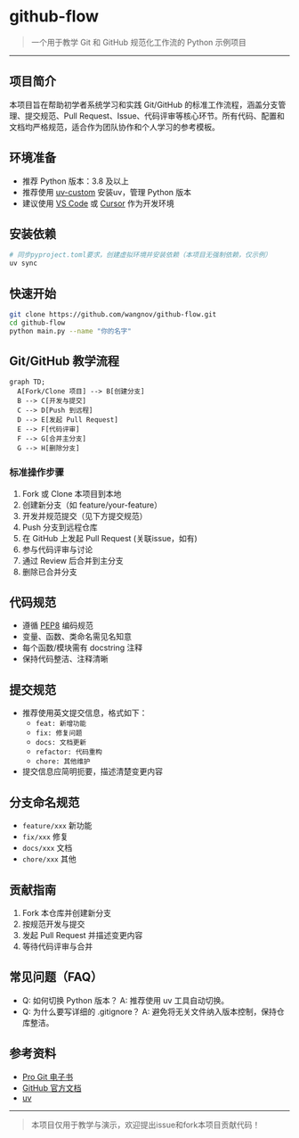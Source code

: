 # github-flow

> 一个用于教学 Git 和 GitHub 规范化工作流的 Python 示例项目

---

## 项目简介

本项目旨在帮助初学者系统学习和实践 Git/GitHub 的标准工作流程，涵盖分支管理、提交规范、Pull Request、Issue、代码评审等核心环节。所有代码、配置和文档均严格规范，适合作为团队协作和个人学习的参考模板。

## 环境准备

- 推荐 Python 版本：3.8 及以上
- 推荐使用 [uv-custom](https://github.com/wangnov/uv-custom) 安装uv，管理 Python 版本
- 建议使用 [VS Code](https://code.visualstudio.com/) 或 [Cursor](https://www.cursor.so/) 作为开发环境

## 安装依赖

```bash
# 同步pyproject.toml要求，创建虚拟环境并安装依赖（本项目无强制依赖，仅示例）
uv sync
```

## 快速开始

```bash
git clone https://github.com/wangnov/github-flow.git
cd github-flow
python main.py --name "你的名字"
```

## Git/GitHub 教学流程

```mermaid
graph TD;
  A[Fork/Clone 项目] --> B[创建分支]
  B --> C[开发与提交]
  C --> D[Push 到远程]
  D --> E[发起 Pull Request]
  E --> F[代码评审]
  F --> G[合并主分支]
  G --> H[删除分支]
```

### 标准操作步骤
1. Fork 或 Clone 本项目到本地
2. 创建新分支（如 feature/your-feature）
3. 开发并规范提交（见下方提交规范）
4. Push 分支到远程仓库
5. 在 GitHub 上发起 Pull Request (关联issue，如有)
6. 参与代码评审与讨论
7. 通过 Review 后合并到主分支
8. 删除已合并分支

## 代码规范
- 遵循 [PEP8](https://peps.python.org/pep-0008/) 编码规范
- 变量、函数、类命名需见名知意
- 每个函数/模块需有 docstring 注释
- 保持代码整洁、注释清晰

## 提交规范
- 推荐使用英文提交信息，格式如下：
  - `feat: 新增功能`
  - `fix: 修复问题`
  - `docs: 文档更新`
  - `refactor: 代码重构`
  - `chore: 其他维护`
- 提交信息应简明扼要，描述清楚变更内容

## 分支命名规范
- `feature/xxx` 新功能
- `fix/xxx`     修复
- `docs/xxx`    文档
- `chore/xxx`   其他

## 贡献指南
1. Fork 本仓库并创建新分支
2. 按规范开发与提交
3. 发起 Pull Request 并描述变更内容
4. 等待代码评审与合并

## 常见问题（FAQ）
- Q: 如何切换 Python 版本？
  A: 推荐使用 uv 工具自动切换。
- Q: 为什么要写详细的 .gitignore？
  A: 避免将无关文件纳入版本控制，保持仓库整洁。

## 参考资料
- [Pro Git 电子书](https://git-scm.com/book/zh/v2)
- [GitHub 官方文档](https://docs.github.com/zh)
- [uv](https://github.com/astral-sh/uv)

---

> 本项目仅用于教学与演示，欢迎提出issue和fork本项目贡献代码！